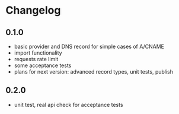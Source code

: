 # Changelog

## 0.1.0

- basic provider and DNS record for simple cases of A/CNAME
- import functionality
- requests rate limit
- some acceptance tests
- plans for next version: advanced record types, unit tests, publish

## 0.2.0

- unit test, real api check for acceptance tests
